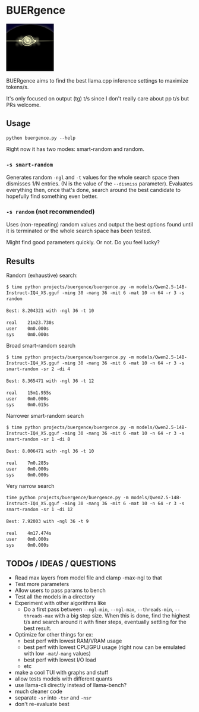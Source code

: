 # BUERgence

![BUER](logo.png)

BUERgence aims to find the best llama.cpp inference settings to maximize tokens/s.

It's only focused on output (tg) t/s since I don't really care about pp t/s but PRs welcome. 

## Usage

```
python buergence.py --help
```

Right now it has two modes: smart-random and random.

### ```-s smart-random```
Generates random ```-ngl``` and ```-t``` values for the whole search space then dismisses 1/N entries. (N is the value of the ```--dismiss``` parameter). Evaluates everything then, once that's done, search around the best candidate to hopefully find something even better.

### ```-s random``` (not recommended)
Uses (non-repeating) random values and output the best options found until it is terminated or the whole search space has been tested.

Might find good parameters quickly. Or not. Do you feel lucky?

## Results

Random (exhaustive) search:

```
$ time python projects/buergence/buergence.py -m models/Qwen2.5-14B-Instruct-IQ4_XS.gguf -ming 30 -mang 36 -mit 6 -mat 10 -n 64 -r 3 -s random

Best: 8.204321 with -ngl 36 -t 10

real    21m23.730s
user    0m0.000s
sys     0m0.000s
```

Broad smart-random search

```
$ time python projects/buergence/buergence.py -m models/Qwen2.5-14B-Instruct-IQ4_XS.gguf -ming 30 -mang 36 -mit 6 -mat 10 -n 64 -r 3 -s smart-random -sr 2 -di 4

Best: 8.365471 with -ngl 36 -t 12

real    15m1.955s
user    0m0.000s
sys     0m0.015s
```

Narrower smart-random search

```
$ time python projects/buergence/buergence.py -m models/Qwen2.5-14B-Instruct-IQ4_XS.gguf -ming 30 -mang 36 -mit 6 -mat 10 -n 64 -r 3 -s smart-random -sr 1 -di 8 

Best: 8.006471 with -ngl 36 -t 10

real    7m0.285s
user    0m0.000s
sys     0m0.000s
```

Very narrow search

```
time python projects/buergence/buergence.py -m models/Qwen2.5-14B-Instruct-IQ4_XS.gguf -ming 30 -mang 36 -mit 6 -mat 10 -n 64 -r 3 -s smart-random -sr 1 -di 12 

Best: 7.92003 with -ngl 36 -t 9

real    4m17.474s
user    0m0.000s
sys     0m0.000s
```


## TODOs / IDEAS / QUESTIONS
- Read max layers from model file and clamp -max-ngl to that
- Test more parameters
- Allow users to pass params to bench
- Test all the models in a directory
- Experiment with other algorithms like
    - Do a first pass between ```--ngl-min```, ```--ngl-max```, ```--threads-min```, ```--threads-max``` with a big step size. When this is done, find the highest t/s and search around it with finer steps, eventually settling for the best result.
- Optimize for other things for ex:
    - best perf with lowest RAM/VRAM usage
    - best perf with lowest CPU/GPU usage (right now can be emulated with low ```-mat```/```-mang``` values)
    - best perf with lowest I/O load
    - etc
- make a cool TUI with graphs and stuff
- allow tests models with different quants
- use llama-cli directly instead of llama-bench?
- much cleaner code
- separate ```-sr``` into ```-tsr``` and ```-nsr```
- don't re-evaluate best